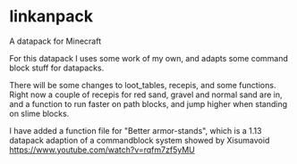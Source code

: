 # linkanpack
A datapack for Minecraft

For this datapack I uses some work of my own, and adapts some command block stuff for datapacks.

There will be some changes to loot_tables, recepis, and some functions. Right now a couple of recepis for red sand, gravel and normal sand are in, and a function to run faster on path blocks, and jump higher when standing on slime blocks.

I have added a function file for "Better armor-stands", which is a 1.13 datapack adaption of a commandblock system showed by Xisumavoid
https://www.youtube.com/watch?v=rqfm7zf5yMU
